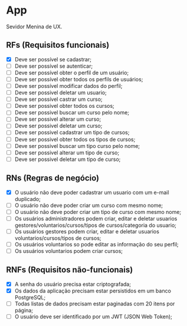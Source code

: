 # App

Sevidor Menina de UX.

## RFs (Requisitos funcionais)

- [x] Deve ser possível se cadastrar;
- [ ] Deve ser possível se autenticar;
- [ ] Deve ser possível obter o perfil de um usuário;
- [ ] Deve ser possível obter todos os perfils de usuários;
- [ ] Deve ser possível modificar dados do perfil;
- [ ] Deve ser possivel deletar um usuario;
- [ ] Deve ser possível castrar um curso;
- [ ] Deve ser possivel obter todos os cursos;
- [ ] Deve ser possivel buscar um curso pelo nome;
- [ ] Deve ser possivel alterar um curso;
- [ ] Deve ser possivel deletar um curso;
- [ ] Deve ser possivel cadastrar um tipo de cursos;
- [ ] Deve ser possivel obter todos os tipos de cursos;
- [ ] Deve ser possivel buscar um tipo curso pelo nome;
- [ ] Deve ser possivel alterar um tipo de curso;
- [ ] Deve ser possivel deletar um tipo de curso;

## RNs (Regras de negócio)

- [x] O usuário não deve poder cadastrar um usuario com um e-mail duplicado;
- [ ] O usuário não deve poder criar um curso com mesmo nome;
- [ ] O usuário não deve poder criar um tipo de curso com mesmo nome;
- [ ] Os usuários administradores podem criar, editar e deletar usuarios gestores/voluntarios/cursos/tipos de cursos/categoria do usuario;
- [ ] Os usuários gestores podem criar, editar e deletar usuarios voluntarios/cursos/tipos de cursos;
- [ ] Os usuários voluntarios so pode editar as informação do seu perfil;
- [ ] Os usuários voluntarios podem criar cursos;

## RNFs (Requisitos não-funcionais)

- [x] A senha do usuário precisa estar criptografada;
- [x] Os dados da aplicação precisam estar persistidos em um banco PostgreSQL;
- [ ] Todas listas de dados precisam estar paginadas com 20 itens por página;
- [ ] O usuário deve ser identificado por um JWT (JSON Web Token);

<!--START_SECTION:footer-->

<br />
<br />

<!--END_SECTION:footer-->
